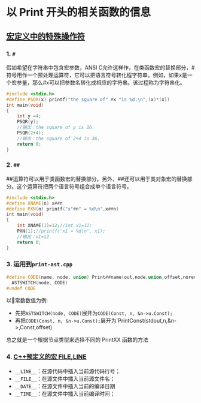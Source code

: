 # 以 Print 开头的相关函数的信息

## [宏定义中的特殊操作符](https://blog.csdn.net/u012611878/article/details/52534622) 
### 1. `#`
假如希望在字符串中包含宏参数，ANSI C允许这样作，在类函数宏的替换部分，#符号用作一个预处理运算符，它可以把语言符号转化程字符串。例如，如果x是一个宏参量，那么#x可以把参数名转化成相应的字符串。该过程称为字符串化。
```c++
#include <stdio.h>
#define PSQR(x) printf("the square of" #x "is %d.\n",(x)*(x))
int main(void)
{
    int y =4;
    PSQR(y);
    //输出：the square of y is 16.
    PSQR(2+4);
    //输出：the square of 2+4 is 36.
    return 0;
}
```
### 2. `##` 
\#\#运算符可以用于类函数宏的替换部分。另外，##还可以用于类对象宏的替换部分。这个运算符把两个语言符号组合成单个语言符号。 
```c++
#include <stdio.h>
#define XNAME(n) x##n
#define PXN(n) printf("x"#n" = %d\n",x##n)
int main(void)
{
    int XNAME(1)=12;//int x1=12;
    PXN(1);//printf("x1 = %d\n", x1);
    //输出：x1=12
    return 0;
}
```
### 3. 运用到`print-ast.cpp`
```c++
#define CODE(name, node, union) Print##name(out,node,union,offset,norecurse)
  ASTSWITCH(node, CODE)
#undef CODE
```
以常数数值为例:
- 先把`ASTSWITCH(node, CODE)`展开为`CODE(Const, n, &n->u.Const);`
- 再把`CODE(Const, n, &n->u.Const);`展开为`PrintConst(stdout,n,&n->,Const,offset)

总之就是一个根据节点类型来选择不同的 PrintXX 函数的方法

### 4. [C++预定义的宏 __FILE__,__LINE__](http://c.biancheng.net/cpp/html/2552.html)
- `__LINE__`：在源代码中插入当前源代码行号；
- `__FILE__`：在源文件中插入当前源文件名；
- `__DATE__`：在源文件中插入当前的编译日期
- `__TIME__`：在源文件中插入当前编译时间；
